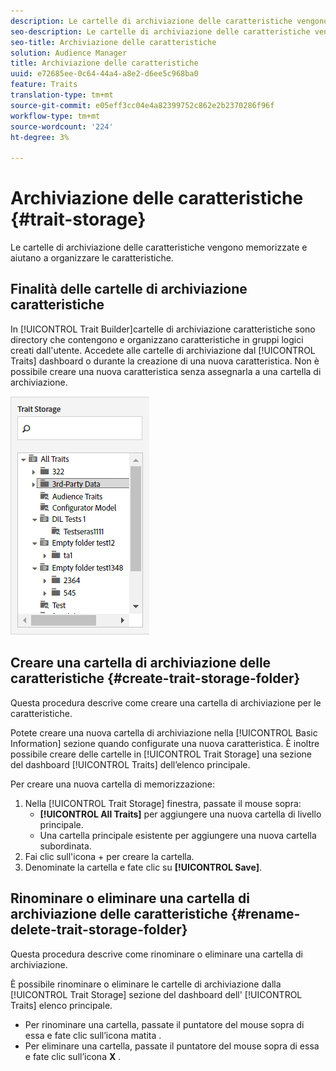```yaml
---
description: Le cartelle di archiviazione delle caratteristiche vengono memorizzate e aiutano a organizzare le caratteristiche.
seo-description: Le cartelle di archiviazione delle caratteristiche vengono memorizzate e aiutano a organizzare le caratteristiche.
seo-title: Archiviazione delle caratteristiche
solution: Audience Manager
title: Archiviazione delle caratteristiche
uuid: e72685ee-0c64-44a4-a8e2-d6ee5c968ba0
feature: Traits
translation-type: tm+mt
source-git-commit: e05eff3cc04e4a82399752c862e2b2370286f96f
workflow-type: tm+mt
source-wordcount: '224'
ht-degree: 3%

---
```



# Archiviazione delle caratteristiche {#trait-storage}

Le cartelle di archiviazione delle caratteristiche vengono memorizzate e aiutano a organizzare le caratteristiche.

<!-- c_tb_storage.xml -->

## Finalità delle cartelle di archiviazione caratteristiche

In [!UICONTROL Trait Builder]cartelle di archiviazione caratteristiche sono directory che contengono e organizzano caratteristiche in gruppi logici creati dall&#39;utente. Accedete alle cartelle di archiviazione dal [!UICONTROL Traits] dashboard o durante la creazione di una nuova caratteristica. Non è possibile creare una nuova caratteristica senza assegnarla a una cartella di archiviazione.

![](assets/tb_storage.png)

## Creare una cartella di archiviazione delle caratteristiche {#create-trait-storage-folder}

Questa procedura descrive come creare una cartella di archiviazione per le caratteristiche.

<!-- t_tb_create_storage.xml -->

Potete creare una nuova cartella di archiviazione nella [!UICONTROL Basic Information] sezione quando configurate una nuova caratteristica. È inoltre possibile creare delle cartelle in [!UICONTROL Trait Storage] una sezione del dashboard [!UICONTROL Traits] dell’elenco principale.

Per creare una nuova cartella di memorizzazione:

1. Nella [!UICONTROL Trait Storage] finestra, passate il mouse sopra:
   * **[!UICONTROL All Traits]** per aggiungere una nuova cartella di livello principale.
   * Una cartella principale esistente per aggiungere una nuova cartella subordinata.
1. Fai clic sull&#39;icona + per creare la cartella.
1. Denominate la cartella e fate clic su **[!UICONTROL Save]**.

## Rinominare o eliminare una cartella di archiviazione delle caratteristiche {#rename-delete-trait-storage-folder}

Questa procedura descrive come rinominare o eliminare una cartella di archiviazione.

<!-- t_tb_rename_delete_storage.xml -->

È possibile rinominare o eliminare le cartelle di archiviazione dalla [!UICONTROL Trait Storage] sezione del dashboard dell&#39; [!UICONTROL Traits] elenco principale.

* Per rinominare una cartella, passate il puntatore del mouse sopra di essa e fate clic sull’icona matita .
* Per eliminare una cartella, passate il puntatore del mouse sopra di essa e fate clic sull’icona **X** .